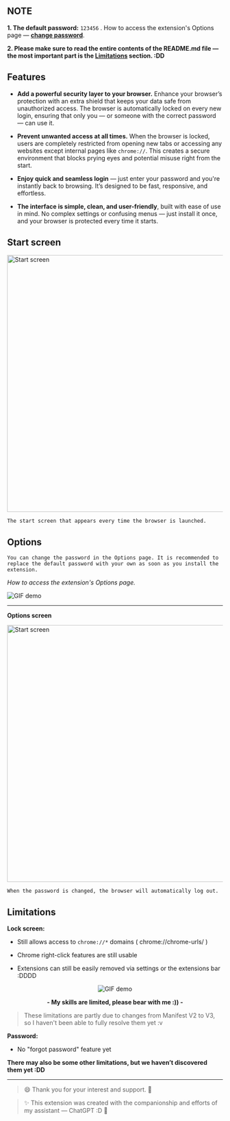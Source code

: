 ## NOTE

**1. The default password:** `123456` . How to access the extension's Options page — **[change password](#options)**.

**2. Please make sure to read the entire contents of the README.md file — the most important part is the [Limitations](#limitations) section. :DD**

## Features

- **Add a powerful security layer to your browser.**
Enhance your browser’s protection with an extra shield that keeps your data safe from unauthorized access. The browser is automatically locked on every new login, ensuring that only you — or someone with the correct password — can use it.

- **Prevent unwanted access at all times.**
When the browser is locked, users are completely restricted from opening new tabs or accessing any websites except internal pages like `chrome://`. This creates a secure environment that blocks prying eyes and potential misuse right from the start.

- **Enjoy quick and seamless login** — just enter your password and you're instantly back to browsing. It’s designed to be fast, responsive, and effortless.

- **The interface is simple, clean, and user-friendly**, built with ease of use in mind. No complex settings or confusing menus — just install it once, and your browser is protected every time it starts.



## Start screen

<img src="https://i.postimg.cc/gkgNt29m/Screenshot-2025-07-20-104625.png" alt="Start screen" width="600"/>

`The start screen that appears every time the browser is launched.`

<a name="options"></a>
## Options

`You can change the password in the Options page. It is recommended to replace the default password with your own as soon as you install the extension.`

*How to access the extension's Options page.*

![GIF demo](https://media4.giphy.com/media/v1.Y2lkPTc5MGI3NjExOTlqcDI0b2JsdmxnMDlkbWM4ZTdxeTBia3NtNzB0cHpienloM2hqMiZlcD12MV9pbnRlcm5hbF9naWZfYnlfaWQmY3Q9Zw/pUjCCfM9u3wtWl7a7J/giphy.gif)

---

**Options screen**

<img src="https://i.postimg.cc/vHY0v6N0/Screenshot-2025-07-20-104726.png" alt="Start screen" width="600"/>

`When the password is changed, the browser will automatically log out.`

<a name="limitations"></a>
## Limitations

**Lock screen:**

- Still allows access to `chrome://*` domains ( chrome://chrome-urls/ )

- Chrome right-click features are still usable

- Extensions can still be easily removed via settings or the extensions bar :DDDD
  

<p align="center">
  <img src="https://media0.giphy.com/media/v1.Y2lkPTc5MGI3NjExenFodDQzYndiamR0Ym1ueXdiZ3M4czNrdHIwZjRzM2EzankwYWN5biZlcD12MV9pbnRlcm5hbF9naWZfYnlfaWQmY3Q9Zw/Bjh3pSRGX9rOg/giphy.gif" alt="GIF demo">
</p>

<p align="center">
  <strong> - My skills are limited, please bear with me :)) - </strong>
</p>


> These limitations are partly due to changes from Manifest V2 to V3, so I haven't been able to fully resolve them yet :v

**Password:**

- No "forgot password" feature yet


**There may also be some other limitations, but we haven’t discovered them yet :DD**

---

> 😄 Thank you for your interest and support. 💖

> ✨ This extension was created with the companionship and efforts of my assistant — ChatGPT :D 🤖 
